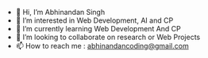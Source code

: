 - 👋 Hi, I’m Abhinandan Singh
- 👀 I’m interested in Web Development, AI and CP
- 🌱 I’m currently learning Web Development And CP
- 💞️ I’m looking to collaborate on research or Web Projects
- 📫 How to reach me : abhinandancoding@gmail.com
